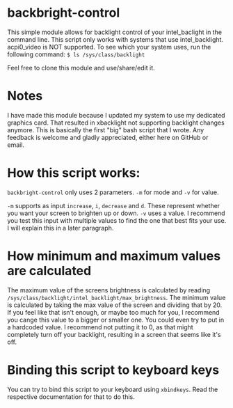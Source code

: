 # backbright-control
This simple module allows for backlight control of your intel_baclight in the command line.
This script only works with systems that use intel_backlight. acpi0_video is NOT supported.
To see which your system uses, run the following command:
`$ ls /sys/class/backlight`

Feel free to clone this module and use/share/edit it.

# Notes
I have made this module because I updated my system to use my dedicated graphics card. That resulted in xbacklight not supporting backlight changes anymore.
This is basically the first "big" bash script that I wrote. Any feedback is welcome and gladly appreciated, either here on GitHub or email.

# How this script works:
`backbright-control` only uses 2 parameters. `-m` for mode and `-v` for value.

`-m` supports as input `increase`, `i`, `decrease` and `d`. These represent whether you want your screen to brighten up or down.
`-v` uses a value. I recommend you test this input with multiple values to find the one that best fits your use. I will explain this in a later paragraph.

# How minimum and maximum values are calculated
The maximum value of the screens brightness is calculated by reading `/sys/class/backlight/intel_backlight/max_brightness`.
The minimum value is calculated by taking the max value of the screen and dividing that by 20. If you feel like that isn't enough, or maybe too much for you, I recommend you cange this value to a bigger or smaller one.
You could even try to put in a hardcoded value. I recommend not putting it to 0, as that might completely turn off your backlight, resulting in a screen that seems like it's off.

# Binding this script to keyboard keys
You can try to bind this script to your keyboard using `xbindkeys`.
Read the respective documentation for that to do this.

